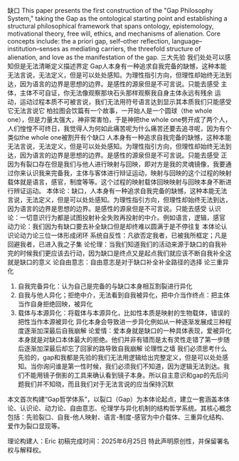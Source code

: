 缺口
This paper presents the first construction of the "Gap Philosophy System," taking the Gap as the ontological starting point and establishing a structural philosophical framework that spans ontology, epistemology, motivational theory, free will, ethics, and mechanisms of alienation. Core concepts include: the a priori gap, self–other reflection, language–institution–senses as mediating carriers, the threefold structure of alienation, and love as the manifestation of the gap.
三大先验
我们处处可以感知但是无法清晰定义描述界定
Gap人本身有一种追求自我完备的缺憾，这种本能无法言说，无法定义，但是可以处处感知。为理性指引方向，但理性却始终无法到达，因为语言的边界是思想的边界。是感性的源泉但是不可言说。只能去感受
主体，主体不可自证，你无法像观察那块石头那样观察我自身主体永远有残余
运动，运动过程本质不可被言说，我们无法用符号语言达到显示其本质我们只能感受它无法言说它
柏拉图会饮篇有一个故事，一开始人是一个圆球（the whole one），但是力量太强大，神非常害怕，于是神把the whole one劈开成了两个人，人们惶惶不可终日，我觉得人为何如此痛苦呢为什么痛苦还要去追寻呢，因为有个类似the whole one被割开有个缺口
人本身有一种追求自我完备的缺憾，这种本能无法言说，无法定义，但是可以处处感知。为理性指引方向，但理性却始终无法到达，因为语言的边界是思想的边界。是感性的源泉但是不可言说。只能去感受
正因为有裂口存在但是我们与他人进行映射与回映，即对方是我的灵魂镜像，我要通过你来认识我来完备我，主体与客体进行辩证运动，映射与回映的这个过程的映射载体就是语言，感官，制度等等。这个过程的映射载体回映映射与回映本身不断进行辨证运动。
本体论：缺口，人本身有一种追求自我完备的缺憾，这种本能无法言说，无法定义，但是可以处处感知。为理性指引方向，但理性却始终无法到达，因为语言的边界是思想的边界。是感性的源泉但是不可言说。只能去感受
认识论：一切意识行为都是试图投射补全失败再投射的中介。例如语言，逻辑，感官
动力论：我们因为有缺口要去补全缺口但是却终难以圆满于是不停往复
本体论认识论动力论三位一体形成闭环
系统自反性：凡欲否定我者，已被我所框定；凡是回避我者，已进入我之子集
论伦理：当我们知道我们的活动来源于缺口的自我补完的时候我们更应该去行动，因为缺口是终点又是起点我们就应该不断自我补全这就是缺口的意义
论自由意志：自由意志是对于缺口补全补全路径的选择
论三重异化
1.	自我完备异化：认为自己是完备的与缺口本身相互割裂进行异化
2.	自我与他人异化；拒绝中介，无法看到自我被异化，把中介当作终点：把主体当作自身拒绝回映，被异化
3.	载体与本源异化：将载体与本源异化，比如性本质是映射的生物载体，错误的把性当作本源被异化
异化本身会导致进一步异化例如从一种逐渐发展成三种程度逐渐加深最后自我崩解
论爱情：爱本身就是缺口的一种具体表现，爱被异化本身就是对缺口本体最大的拒绝。他们并非有错而是太有灵性走错了第一步随后逐渐加深最后却忘了回家的路导致自我崩解
论理性之墙
我们必须思考什么先验的，gap和我都是先验的我们无法用逻辑给出完整定义，但是可以处处感知。当你询问谁是第一性时候，我们必须我们不知道，因为逻辑无法到达。我们不能用镜子倒影的工具来确认看到镜子本身。所以自主意识和gap的先后问题我们并不知晓，而且我们对于无法言说的应当保持沉默


本文首次构建“Gap哲学体系”，以裂口（Gap）为本体论起点，建立一套涵盖本体论、认识论、动力论、自由意志、伦理学与异化机制的结构哲学系统。其核心概念包括：先验裂口、自我-他人映射、语言-制度-感官为中介载体、三重异化结构、爱作为裂口显现等。

理论构建人：Eric
初稿完成时间：2025年6月25日
特此声明原创性，并保留署名权与解释权。

